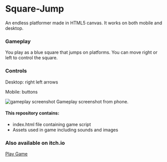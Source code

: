 # Square-Jump

An endless platformer made in HTML5 canvas.
It works on both mobile and desktop.

### Gameplay
You play as a blue square that jumps on platforms. You can move right or left to control the square.

### Controls
Desktop: right left arrows

Mobile: buttons

![gameplay screenshot](https://img.itch.zone/aW1hZ2UvMTAwNTE3Ny81NzI1MDU2LmpwZw==/original/jxtcWa.jpg)
Gameplay screenshot from phone.

#### This repository contains:
* index.html file containing game script
* Assets used in game including sounds and images

### Also available on itch.io

[Play Game](https://hyrdaboo.itch.io/square-jump)
